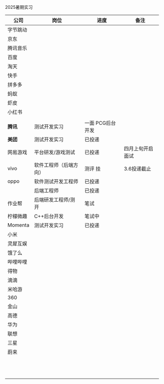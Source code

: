 

2025暑期实习



| **公司** | **岗位**               | **进度** | **备注**         |
| -------- | ---------------------- | -------- | ---------------- |
| 字节跳动 |                        |          |                  |
| 京东     |                        |          |                  |
| 腾讯音乐 |                        |          |                  |
| 百度     |                        |          |                  |
| 淘天     |                        |          |                  |
| 快手     |                        |          |                  |
| 拼多多   |                        |          |                  |
| 蚂蚁     |                        |          |                  |
| 虾皮     |                        |          |                  |
| 小红书   |                        |          |                  |
|          |                        |          |                  |
| **腾讯** | 测试开发实习           | 一面 PCG后台开发   |                  |
| **美团** | 测试开发实习           | 已投递   |                  |
| 网易游戏 | 平台研发/游戏测试      | 已投递   | 四月上旬开启面试 |
| vivo     | 软件工程师（后端方向） | 测评 挂  | 3.6投递截止      |
| oppo     | 软件测试开发工程师     | 已投递   |                  |
|          | 后端工程师             | 已投递   |                  |
| 作业帮   | 后端研发工程师/测开    | 笔试   |                  |
|柠檬微趣 | C++后台开发 | 笔试中 | | |
| Momenta | 测试开发实习 | 已投递 | | |
| 小米     |                        |          |                  |
| 灵犀互娱 |                        |          |                  |
| 饿了么   |                        |          |                  |
| 哔哩哔哩 |                        |          |                  |
| 得物     |                        |          |                  |
| 滴滴     |                        |          |                  |
| 米哈游   |                        |          |                  |
| 360      |                        |          |                  |
| 金山     |                        |          |                  |
| 高德     |                        |          |                  |
| 华为     |                        |          |                  |
| 联想     |                        |          |                  |
| 三星     |                        |          |                  |
| 蔚来     |                        |          |                  |
|          |                        |          |                  |
|          |                        |          |                  |
|          |                        |          |                  |
|          |                        |          |                  |
|          |                        |          |                  |
|          |                        |          |                  |
|          |                        |          |                  |
|          |                        |          |                  |
|          |                        |          |                  |
|          |                        |          |                  |
|          |                        |          |                  |
|          |                        |          |                  |
